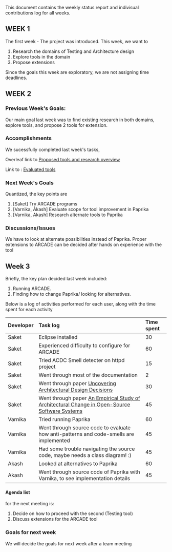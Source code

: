 This document contains the weekly status report and indivisual contributions log for all weeks.


## WEEK 1
The first week - The project was introduced. This week, we want to
1. Research the domains of Testing and Architecture design
2. Explore tools in the domain
3. Propose extensions

Since the goals this week are exploratory, we are not assigning time deadlines.

## WEEK 2

### Previous Week's Goals:
Our main goal last week was to find existing research in both domains, explore tools, and propose 2 tools for extension.

### Accomplishments
We sucessfully completed last week's tasks,

Overleaf link to [Proposed tools and research overview](https://www.overleaf.com/13226372zyhdhrkqyqmm#/50905821/)

Link to : [Evaluated tools](https://github.com/saketrule/SElab_SemVI/blob/master/proposed_tools.md)
### Next Week's Goals

Quantized, the key points are

1. [Saket]                  Try ARCADE programs
2. [Varnika, Akash]    Evaluate scope for tool improvement in Paprika
3. [Varnika, Akash]    Research alternate tools to Paprika

### Discussions/Issues

We have to look at alternate possibilities instead of Paprika.
Proper extensions to ARCADE can be decided after hands on experience with the tool


## Week 3

Briefly, the key plan decided last week included:
1. Running ARCADE. 
2. Finding how to change Paprika/ looking for alternatives.

Below is a log of activities performed for each user, along with the time spent for each activity

| Developer | Task log | Time spent |
|:----------|:---------|:-----------|
| Saket | Eclipse installed | 30 |
| Saket | Experienced difficulty to configure for ARCADE | 60 |
| Saket | Tried ACDC Smell detecter on httpd project | 15 |
| Saket | Went through most of the documentation | 2 |
| Saket | Went through paper [Uncovering Architectural Design Decisions](https://arxiv.org/pdf/1704.04798.pdf) | 30 |
| Saket | Went through paper [An Empirical Study of Architectural Change in Open-Source Software Systems](http://shahbazian.me/papers/msr.pdf) | 45 |
| Varnika | Tried running Paprika | 60 |
| Varnika | Went through source code to evaluate how anti-patterns and code-smells are implemented | 45 |
| Varnika | Had some trouble navigating the source code, maybe needs a class diagram! :) | 45 |
| Akash | Looked at alternatives to Paprika | 60 |
| Akash | Went through source code of Paprika with Varnika, to see implementation details | 45 |

#### Agenda list
for the next meeting is:
1. Decide on how to proceed with the second (Testing tool)
2. Discuss extensions for the ARCADE tool

### Goals for next week
We will decide the goals for next week after a team meeting
